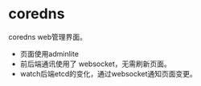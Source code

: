 # coredns
coredns web管理界面。

* 页面使用adminlite
* 前后端通讯使用了 websocket，无需刷新页面。
* watch后端etcd的变化，通过websocket通知页面变更。
